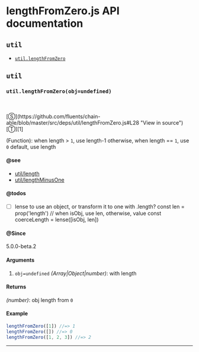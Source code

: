 # lengthFromZero.js API documentation

<!-- div class="toc-container" -->

<!-- div -->

## `util`
* <a href="#util-prototype-lengthFromZero"  data-meta="lengthFromZero obj undefined"  data-call="lengthFromZero obj undefined"  data-category="Methods"  data-description="Function when length 1 use length 1 otherwise when length 1 use 0 default use length"  data-name="lengthFromZero"  data-member="util"  data-see="href https github com fluents chain able blob master src deps util length js label util length href https github com fluents chain able blob master src deps util lengthMinusOne js label util lengthMinusOne"  data-todos="lense to use an object or transform it to one with length const len prop length when isObj use len otherwise value const coerceLength lense isObj len"  data-all="meta lengthFromZero obj undefined call lengthFromZero obj undefined category Methods description Function when length 1 use length 1 notherwise when length 1 use 0 ndefault use length name lengthFromZero member util see href https github com fluents chain able blob master src deps util length js label util length href https github com fluents chain able blob master src deps util lengthMinusOne js label util lengthMinusOne notes todos lense to use an object or transform it to one with length n const len prop length n when isObj use len otherwise value n const coerceLength lense isObj len n klassProps" >`util.lengthFromZero`</a>

<!-- /div -->

<!-- /div -->

<!-- div class="doc-container" -->

<!-- div -->

## `util`

<!-- div -->

<h3 id="util-prototype-lengthFromZero" data-member="util" data-category="Methods" data-name="lengthFromZero"><code>util.lengthFromZero(obj=undefined)</code></h3>
<br>
<br>
[&#x24C8;](https://github.com/fluents/chain-able/blob/master/src/deps/util/lengthFromZero.js#L28 "View in source") [&#x24C9;][1]

(Function): when length > `1`, use length-1
otherwise, when length == `1`, use `0`
default, use length


#### @see 

* <a href="https://github.com/fluents/chain-able/blob/master/src/deps/util/length.js" >util/length</a>
* <a href="https://github.com/fluents/chain-able/blob/master/src/deps/util/lengthMinusOne.js" >util/lengthMinusOne</a>

#### @todos 

- [ ] lense to use an object, or transform it to one with .length?
 const len = prop('length')
 // when isObj, use len, otherwise, value
 const coerceLength = lense([isObj, len])
 

#### @Since
5.0.0-beta.2

#### Arguments
1. `obj=undefined` *(Array|Object|number)*: with length

#### Returns
*(number)*: obj length from `0`

#### Example
```js
lengthFromZero([1]) //=> 1
lengthFromZero([]) //=> 0
lengthFromZero([1, 2, 3]) //=> 2

```
---

<!-- /div -->

<!-- /div -->

<!-- /div -->

 [1]: #util "Jump back to the TOC."

